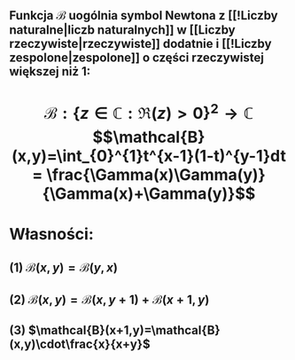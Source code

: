 ## **Funkcja $\mathcal{B}$** uogólnia symbol Newtona z [[!Liczby naturalne|liczb naturalnych]] w [[Liczby rzeczywiste|rzeczywiste]] dodatnie i [[!Liczby zespolone|zespolone]] o części rzeczywistej większej niż $1$:
# $$\mathcal{B}:\{z \in\mathbb{C}:\Re(z)>0\}^2\rightarrow \mathbb{C}$$  $$\mathcal{B}(x,y)=\int_{0}^{1}t^{x-1}(1-t)^{y-1}dt = \frac{\Gamma(x)\Gamma(y)}{\Gamma(x)+\Gamma(y)}$$
# Własności:
## (1) $\mathcal{B}(x,y)=\mathcal{B}(y,x)$
## (2) $\mathcal{B}(x,y)=\mathcal{B}(x,y+1)+\mathcal{B}(x+1,y)$
## (3) $\mathcal{B}(x+1,y)=\mathcal{B}(x,y)\cdot\frac{x}{x+y}$

